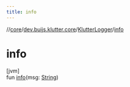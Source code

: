 ```yaml
---
title: info
---
```

//[core](../../../index.html)/[dev.buijs.klutter.core](../index.html)/[KlutterLogger](index.html)/[info](info.html)



# info



[jvm]\
fun [info](info.html)(msg: [String](https://kotlinlang.org/api/latest/jvm/stdlib/kotlin/-string/index.html))




